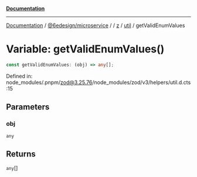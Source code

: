 [**Documentation**](../../../../../../../README.md)

***

[Documentation](../../../../../../../README.md) / [@6edesign/microservice](../../../../../README.md) / [](../../../../../README.md) / [z](../../../README.md) / [util](../README.md) / getValidEnumValues

# Variable: getValidEnumValues()

```ts
const getValidEnumValues: (obj) => any[];
```

Defined in: node\_modules/.pnpm/zod@3.25.76/node\_modules/zod/v3/helpers/util.d.cts:15

## Parameters

### obj

`any`

## Returns

`any`[]
